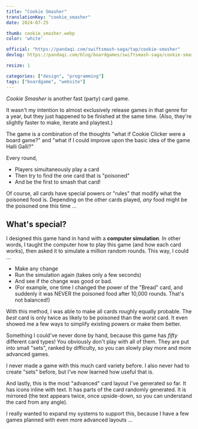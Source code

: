 ```yaml
---
title: "Cookie Smasher"
translationKey: "cookie_smasher"
date: 2024-07-25

thumb: cookie_smasher.webp
color: 'white'

official: "https://pandaqi.com/swiftsmash-saga/tap/cookie-smasher"
devlog: https://pandaqi.com/blog/boardgames/swiftsmash-saga/cookie-smasher/

resize: 1

categories: ["design", "programming"]
tags: ["boardgame", "website"]
---
```


_Cookie Smasher_ is another fast (party) card game. 

It wasn't my intention to almost exclusively release games in that genre for a year, but they just happened to be finished at the same time. (Also, they're slightly faster to make, iterate and playtest.)

The game is a combination of the thoughts "what if Cookie Clicker were a board game?" and "what if I could improve upon the basic idea of the game Halli Galli?"

Every round,

* Players simultaneously play a card
* Then try to find the one card that is "poisoned"
* And be the first to smash that card!

Of course, all cards have special powers or "rules" that modify what the poisoned food is. Depending on the other cards played, _any_ food might be the poisoned one this time ...

## What's special?

I designed this game hand in hand with a **computer simulation**. In other words, I taught the computer how to play this game (and how each card works), then asked it to simulate a million random rounds. This way, I could ...

* Make any change
* Run the simulation again (takes only a few seconds)
* And see if the change was good or bad. 
* (For example, one time I changed the power of the "Bread" card, and suddenly it was NEVER the poisoned food after 10,000 rounds. That's not balanced!)

With this method, I was able to make all cards roughly equally probable. The _best_ card is only twice as likely to be poisoned than the _worst_ card. It even showed me a few ways to simplify existing powers or make them better.

Something I could've never done by hand, because this game has _fifty_ different card types! You obviously don't play with all of them. They are put into small "sets", ranked by difficulty, so you can slowly play more and more advanced games.

I never made a game with this much card variety before. I also never had to create "sets" before, but I've now learned how useful that is.

And lastly, this is the most "advanced" card layout I've generated so far. It has icons inline with text. It has parts of the card randomly generated. It is mirrored (the text appears twice, once upside-down, so you can understand the card from any angle).

I really wanted to expand my systems to support this, because I have a few games planned with even more advanced layouts ...
